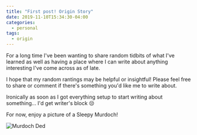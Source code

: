 ```yaml
---
title: "First post! Origin Story"
date: 2019-11-10T15:34:30-04:00
categories:
  - personal
tags:
  - origin
---
```


For a long time I've been wanting to share random tidbits of what I've learned as well as having a place where I can write about anything interesting I've come across as of late.

I hope that my random rantings may be helpful or insightful! Please feel free to share or comment if there's something you'd like me to write about.

Ironically as soon as I got everything setup to start writing about something... I'd get writer's block :unamused:

For now, enjoy a picture of a Sleepy Murdoch!

![Murdoch Ded](images/murdochded.jpeg)
